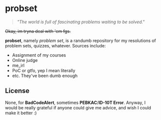 probset
=======

> *"The world is full of fascinating problems waiting to be solved."*

~~Okay, im tryna deal with 'em fgs.~~

**probset**, namely *problem set*, is a randumb repository for my resolutions of
problem sets, quizzes, whatever. Sources include:
- Assignment of my courses
- Online judge
- me_irl
- PoC or gtfo, yep I mean literally
- etc. They've been dumb enough

License
-------

None, for **BadCodeAlert**, sometimes **PEBKAC**/**ID-10T Error**. Anyway, I
would be really grateful if anyone could give me advice, and wish I could make
it better :)
